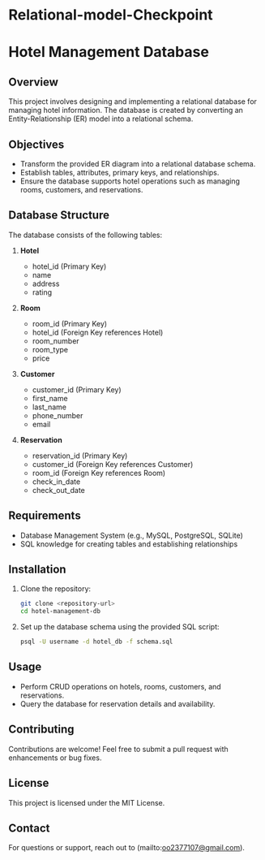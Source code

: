 # Relational-model-Checkpoint
# Hotel Management Database

## Overview
This project involves designing and implementing a relational database for managing hotel information. The database is created by converting an Entity-Relationship (ER) model into a relational schema.

## Objectives
- Transform the provided ER diagram into a relational database schema.
- Establish tables, attributes, primary keys, and relationships.
- Ensure the database supports hotel operations such as managing rooms, customers, and reservations.

## Database Structure
The database consists of the following tables:

1. **Hotel**
   - hotel_id (Primary Key)
   - name
   - address
   - rating

2. **Room**
   - room_id (Primary Key)
   - hotel_id (Foreign Key references Hotel)
   - room_number
   - room_type
   - price

3. **Customer**
   - customer_id (Primary Key)
   - first_name
   - last_name
   - phone_number
   - email

4. **Reservation**
   - reservation_id (Primary Key)
   - customer_id (Foreign Key references Customer)
   - room_id (Foreign Key references Room)
   - check_in_date
   - check_out_date

## Requirements
- Database Management System (e.g., MySQL, PostgreSQL, SQLite)
- SQL knowledge for creating tables and establishing relationships

## Installation
1. Clone the repository:

    ```bash
    git clone <repository-url>
    cd hotel-management-db
    ```

2. Set up the database schema using the provided SQL script:

    ```bash
    psql -U username -d hotel_db -f schema.sql
    ```

## Usage
- Perform CRUD operations on hotels, rooms, customers, and reservations.
- Query the database for reservation details and availability.

## Contributing
Contributions are welcome! Feel free to submit a pull request with enhancements or bug fixes.

## License
This project is licensed under the MIT License.

## Contact
For questions or support, reach out to (mailto:oo2377107@gmail.com).

